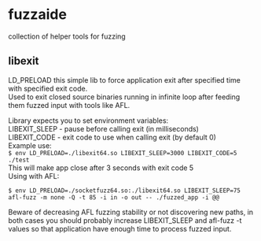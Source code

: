# fuzzaide
collection of helper tools for fuzzing

## libexit
LD_PRELOAD this simple lib to force application exit after specified time with specified exit code.<br>
Used to exit closed source binaries running in infinite loop after feeding them fuzzed input with tools like AFL.<br>

Library expects you to set environment variables:<br>
 LIBEXIT_SLEEP - pause before calling exit (in milliseconds)<br>
 LIBEXIT_CODE - exit code to use when calling exit (by default 0)<br>
Example use:<br>
 `$ env LD_PRELOAD=./libexit64.so LIBEXIT_SLEEP=3000 LIBEXIT_CODE=5 ./test`<br>
This will make app close after 3 seconds with exit code 5<br>
Using with AFL:<br>
 ```
 $ env LD_PRELOAD=./socketfuzz64.so:./libexit64.so LIBEXIT_SLEEP=75 afl-fuzz -m none -Q -t 85 -i in -o out -- ./fuzzed_app -i @@
 ```
Beware of decreasing AFL fuzzing stability or not discovering new paths, in both cases you should probably increase LIBEXIT_SLEEP and afl-fuzz -t values so that application have enough time to process fuzzed input.<br>
